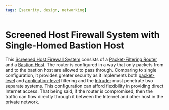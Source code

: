 ```yaml
---
tags: [security, design, networking]
---
```


# Screened Host Firewall System with Single-Homed Bastion Host

This [Screened Host Firewall System](202302131829.md) consists of
a [Packet-Filtering Router](202301221147.md) and a [Bastion Host](202301221214.md).
The router is configured in a way that only packets from and to the bastion host
are allowed to pass through. Comparing to single configuration, it provides
greater security as it implements both [packet-level](202206131837.md) and
[application-level](202206131856.md) filtering and the
[Intruder](202301021642.md) must penetrate two separate systems. This
configuration can afford flexibility in providing direct Internet access. That
being said, if the router is compromised, then the traffic can flow directly
through it between the Internet and other host in the private network.
